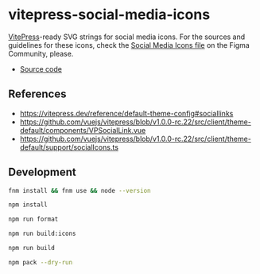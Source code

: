 # vitepress-social-media-icons

[VitePress](https://vitepress.dev/)-ready SVG strings for social media icons. For the sources and guidelines for these icons, check the [Social Media Icons file](https://www.figma.com/community/file/1098022441810511046/Social-Media-Icons) on the Figma Community, please.

- [Source code](https://github.com/joaopalmeiro/vitepress-social-media-icons)

## References

- https://vitepress.dev/reference/default-theme-config#sociallinks
- https://github.com/vuejs/vitepress/blob/v1.0.0-rc.22/src/client/theme-default/components/VPSocialLink.vue
- https://github.com/vuejs/vitepress/blob/v1.0.0-rc.22/src/client/theme-default/support/socialIcons.ts

## Development

```bash
fnm install && fnm use && node --version
```

```bash
npm install
```

```bash
npm run format
```

```bash
npm run build:icons
```

```bash
npm run build
```

```bash
npm pack --dry-run
```
